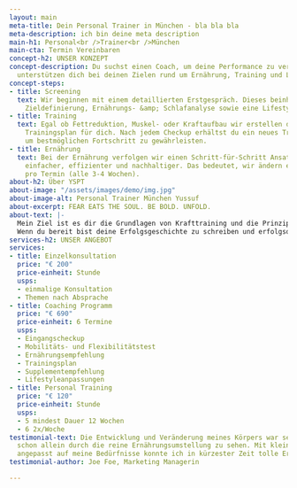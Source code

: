 ```yaml
---
layout: main
meta-title: Dein Personal Trainer in München - bla bla bla
meta-description: ich bin deine meta description
main-h1: Personal<br />Trainer<br />München
main-cta: Termin Vereinbaren
concept-h2: UNSER KONZEPT
concept-description: Du suchst einen Coach, um deine Performance zu verbessern? Wir
  unterstützen dich bei deinen Zielen rund um Ernährung, Training und Lifestyle.
concept-steps:
- title: Screening
  text: Wir beginnen mit einem detaillierten Erstgespräch. Dieses beinhaltet eine
    Zieldefinierung, Ernährungs- &amp; Schlafanalyse sowie eine Lifestyle-Optimierung.
- title: Training
  text: Egal ob Fettreduktion, Muskel- oder Kraftaufbau wir erstellen den passenden
    Trainingsplan für dich. Nach jedem Checkup erhältst du ein neues Trainingsprogramm
    um bestmöglichen Fortschritt zu gewährleisten.
- title: Ernährung
  text: Bei der Ernährung verfolgen wir einen Schritt-für-Schritt Ansatz. Dies ist
    einfacher, effizienter und nachhaltiger. Das bedeutet, wir ändern eine Mahlzeit
    pro Termin (alle 3-4 Wochen).
about-h2: Über YSPT
about-image: "/assets/images/demo/img.jpg"
about-image-alt: Personal Trainer München Yussuf
about-excerpt: FEAR EATS THE SOUL. BE BOLD. UNFOLD.
about-text: |-
  Mein Ziel ist es dir die Grundlagen von Krafttraining und die Prinzipien von gesunder und nachhaltiger Ernährung näher zu bringen.
  Wenn du bereit bist deine Erfolgsgeschichte zu schreiben und erfolgsorientiertes Personal Training erleben möchtest, freue ich mich dich kennen zu lernen.
services-h2: UNSER ANGEBOT
services:
- title: Einzelkonsultation
  price: "€ 200"
  price-einheit: Stunde
  usps:
  - einmalige Konsultation
  - Themen nach Absprache
- title: Coaching Programm
  price: "€ 690"
  price-einheit: 6 Termine
  usps:
  - Eingangscheckup
  - Mobilitäts- und Flexibilitätstest
  - Ernährungsempfehlung
  - Trainingsplan
  - Supplementempfehlung
  - Lifestyleanpassungen
- title: Personal Training
  price: "€ 120"
  price-einheit: Stunde
  usps:
  - 5 mindest Dauer 12 Wochen
  - 6 2x/Woche
testimonial-text: Die Entwicklung und Veränderung meines Körpers war sehr schnell,
  schon allein durch die reine Ernährungsumstellung zu sehen. Mit kleinen Tricks,
  angepasst auf meine Bedürfnisse konnte ich in kürzester Zeit tolle Ergebnisse erreichen.
testimonial-author: Joe Foe, Marketing Managerin

---
```


